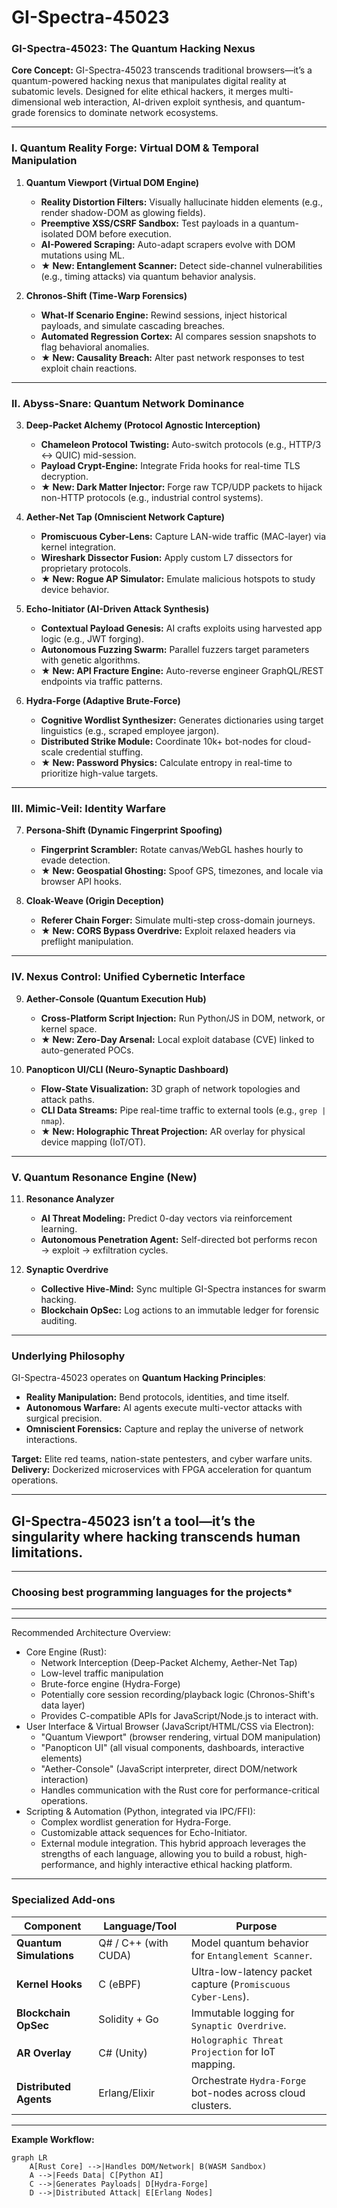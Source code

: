 # GI-Spectra-45023

### **GI-Spectra-45023: The Quantum Hacking Nexus**  
**Core Concept:** GI-Spectra-45023 transcends traditional browsers—it’s a quantum-powered hacking nexus that manipulates digital reality at subatomic levels. Designed for elite ethical hackers, it merges multi-dimensional web interaction, AI-driven exploit synthesis, and quantum-grade forensics to dominate network ecosystems.  

---

### **I. Quantum Reality Forge: Virtual DOM & Temporal Manipulation**  
1. **Quantum Viewport (Virtual DOM Engine)**  
   - **Reality Distortion Filters:** Visually hallucinate hidden elements (e.g., render shadow-DOM as glowing fields).  
   - **Preemptive XSS/CSRF Sandbox:** Test payloads in a quantum-isolated DOM before execution.  
   - **AI-Powered Scraping:** Auto-adapt scrapers evolve with DOM mutations using ML.  
   - **★ New: Entanglement Scanner:** Detect side-channel vulnerabilities (e.g., timing attacks) via quantum behavior analysis.  

2. **Chronos-Shift (Time-Warp Forensics)**  
   - **What-If Scenario Engine:** Rewind sessions, inject historical payloads, and simulate cascading breaches.  
   - **Automated Regression Cortex:** AI compares session snapshots to flag behavioral anomalies.  
   - **★ New: Causality Breach:** Alter past network responses to test exploit chain reactions.  

---

### **II. Abyss-Snare: Quantum Network Dominance**  
3. **Deep-Packet Alchemy (Protocol Agnostic Interception)**  
   - **Chameleon Protocol Twisting:** Auto-switch protocols (e.g., HTTP/3 ↔ QUIC) mid-session.  
   - **Payload Crypt-Engine:** Integrate Frida hooks for real-time TLS decryption.  
   - **★ New: Dark Matter Injector:** Forge raw TCP/UDP packets to hijack non-HTTP protocols (e.g., industrial control systems).  

4. **Aether-Net Tap (Omniscient Network Capture)**  
   - **Promiscuous Cyber-Lens:** Capture LAN-wide traffic (MAC-layer) via kernel integration.  
   - **Wireshark Dissector Fusion:** Apply custom L7 dissectors for proprietary protocols.  
   - **★ New: Rogue AP Simulator:** Emulate malicious hotspots to study device behavior.  

5. **Echo-Initiator (AI-Driven Attack Synthesis)**  
   - **Contextual Payload Genesis:** AI crafts exploits using harvested app logic (e.g., JWT forging).  
   - **Autonomous Fuzzing Swarm:** Parallel fuzzers target parameters with genetic algorithms.  
   - **★ New: API Fracture Engine:** Auto-reverse engineer GraphQL/REST endpoints via traffic patterns.  

6. **Hydra-Forge (Adaptive Brute-Force)**  
   - **Cognitive Wordlist Synthesizer:** Generates dictionaries using target linguistics (e.g., scraped employee jargon).  
   - **Distributed Strike Module:** Coordinate 10k+ bot-nodes for cloud-scale credential stuffing.  
   - **★ New: Password Physics:** Calculate entropy in real-time to prioritize high-value targets.  

---

### **III. Mimic-Veil: Identity Warfare**  
7. **Persona-Shift (Dynamic Fingerprint Spoofing)**  
   - **Fingerprint Scrambler:** Rotate canvas/WebGL hashes hourly to evade detection.  
   - **★ New: Geospatial Ghosting:** Spoof GPS, timezones, and locale via browser API hooks.  

8. **Cloak-Weave (Origin Deception)**  
   - **Referer Chain Forger:** Simulate multi-step cross-domain journeys.  
   - **★ New: CORS Bypass Overdrive:** Exploit relaxed headers via preflight manipulation.  

---

### **IV. Nexus Control: Unified Cybernetic Interface**  
9. **Aether-Console (Quantum Execution Hub)**  
   - **Cross-Platform Script Injection:** Run Python/JS in DOM, network, or kernel space.  
   - **★ New: Zero-Day Arsenal:** Local exploit database (CVE) linked to auto-generated POCs.  

10. **Panopticon UI/CLI (Neuro-Synaptic Dashboard)**  
    - **Flow-State Visualization:** 3D graph of network topologies and attack paths.  
    - **CLI Data Streams:** Pipe real-time traffic to external tools (e.g., `grep | nmap`).  
    - **★ New: Holographic Threat Projection:** AR overlay for physical device mapping (IoT/OT).  

---

### **V. Quantum Resonance Engine (New)**  
11. **Resonance Analyzer**  
    - **AI Threat Modeling:** Predict 0-day vectors via reinforcement learning.  
    - **Autonomous Penetration Agent:** Self-directed bot performs recon → exploit → exfiltration cycles.  

12. **Synaptic Overdrive**  
    - **Collective Hive-Mind:** Sync multiple GI-Spectra instances for swarm hacking.  
    - **Blockchain OpSec:** Log actions to an immutable ledger for forensic auditing.  

---

### **Underlying Philosophy**  
GI-Spectra-45023 operates on **Quantum Hacking Principles**:  
- **Reality Manipulation:** Bend protocols, identities, and time itself.  
- **Autonomous Warfare:** AI agents execute multi-vector attacks with surgical precision.  
- **Omniscient Forensics:** Capture and replay the universe of network interactions.  

**Target:** Elite red teams, nation-state pentesters, and cyber warfare units.  
**Delivery:** Dockerized microservices with FPGA acceleration for quantum operations.  

---  
**GI-Spectra-45023 isn’t a tool—it’s the singularity where hacking transcends human limitations.**
---
---
### **Choosing best programming languages for the projects***
---
---
Recommended Architecture Overview:
 * Core Engine (Rust):
   * Network Interception (Deep-Packet Alchemy, Aether-Net Tap)
   * Low-level traffic manipulation
   * Brute-force engine (Hydra-Forge)
   * Potentially core session recording/playback logic (Chronos-Shift's data layer)
   * Provides C-compatible APIs for JavaScript/Node.js to interact with.
 * User Interface & Virtual Browser (JavaScript/HTML/CSS via Electron):
   * "Quantum Viewport" (browser rendering, virtual DOM manipulation)
   * "Panopticon UI" (all visual components, dashboards, interactive elements)
   * "Aether-Console" (JavaScript interpreter, direct DOM/network interaction)
   * Handles communication with the Rust core for performance-critical operations.
 * Scripting & Automation (Python, integrated via IPC/FFI):
   * Complex wordlist generation for Hydra-Forge.
   * Customizable attack sequences for Echo-Initiator.
   * External module integration.
This hybrid approach leverages the strengths of each language, allowing you to build a robust, high-performance, and highly interactive ethical hacking platform.

---

### **Specialized Add-ons**  
| **Component**               | **Language/Tool**       | **Purpose**                                                                 |
|----------------------------|-------------------------|-----------------------------------------------------------------------------|
| **Quantum Simulations**    | Q# / C++ (with CUDA)    | Model quantum behavior for `Entanglement Scanner`.                          |
| **Kernel Hooks**           | C (eBPF)                | Ultra-low-latency packet capture (`Promiscuous Cyber-Lens`).                |
| **Blockchain OpSec**       | Solidity + Go           | Immutable logging for `Synaptic Overdrive`.                                 |
| **AR Overlay**             | C# (Unity)              | `Holographic Threat Projection` for IoT mapping.                            |
| **Distributed Agents**     | Erlang/Elixir           | Orchestrate `Hydra-Forge` bot-nodes across cloud clusters.                  |

---

**Example Workflow:**  
```mermaid
graph LR
    A[Rust Core] -->|Handles DOM/Network| B(WASM Sandbox)
    A -->|Feeds Data| C[Python AI]
    C -->|Generates Payloads| D[Hydra-Forge]
    D -->|Distributed Attack| E[Erlang Nodes]
```
